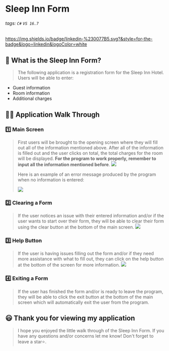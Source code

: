 # Sleep Inn Form

###### tags: `C#` `VS 16.7`

https://img.shields.io/badge/linkedin-%230077B5.svg?&style=for-the-badge&logo=linkedin&logoColor=white


## 📝 What is the Sleep Inn Form?
> The following application is a registration form for the Sleep Inn Hotel. Users will be able to enter: 
-  Guest information 
-  Room information 
-  Additional charges

## 👩‍🏫 Application Walk Through
### 1️⃣ Main Screen ###
> First users will be brought to the opening screen where they will fill out all of the information mentioned above. After all of the information is filled out and the user clicks on total, the total charges for the room will be displayed. **For the program to work properly, remember to input all the information mentioned before**.
> ![](https://i.imgur.com/0vTcy3n.png)
> 
> Here is an example of an error message produced by the program when no information is entered:
> 
> ![](https://i.imgur.com/SWlS2FC.png)

### 2️⃣ Clearing a Form ###
> If the user notices an issue with their entered information and/or if the user wants to start over their form, they will be able to clear their form using the clear button at the bottom of the main screen. 
![](https://i.imgur.com/qI7apoE.png)

### 3️⃣ Help Button ###
> If the user is having issues filling out the form and/or if they need more assistance with what to fill out, they can click on the help button at the bottom of the screen for more information.
![](https://i.imgur.com/GpMBrTs.png)

### 4️⃣ Exiting a Form ###
> If the user has finished the form and/or is ready to leave the program, they will be able to click the exit button at the bottom of the main screen which will automatically exit the user from the program.


## 😃 Thank you for viewing my application ##
> I hope you enjoyed the little walk through of the Sleep Inn Form. If you have any questions and/or concerns let me know! Don't forget to leave a star⭐️.

